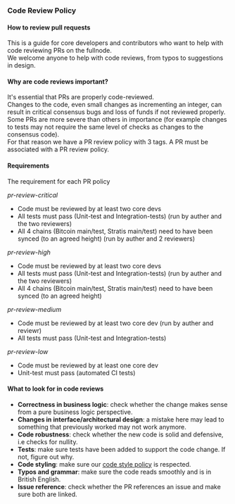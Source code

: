 ### Code Review Policy

#### How to review pull requests  

This is a guide for core developers and contributors who want to help with code reviewing PRs on the fullnode.  
We welcome anyone to help with code reviews, from typos to suggestions in design.   

#### Why are code reviews important?  
It's essential that PRs are properly code-reviewed.   
Changes to the code, even small changes as incrementing an integer, can result in critical consensus bugs and loss of funds if not reviewed properly.  
Some PRs are more severe than others in importance (for example changes to tests may not require the same level of checks as changes to the consensus code).  
For that reason we have a PR review policy with 3 tags. A PR must be associated with a PR review policy.

#### Requirements

The requirement for each PR policy

*pr-review-critical*
- Code must be reviewed by at least two core devs
- All tests must pass (Unit-test and Integration-tests) (run by auther and the two reviewers)
- All 4 chains (Bitcoin main/test, Stratis main/test) need to have been synced (to an agreed height) (run by auther and 2 reviewers)

*pr-review-high*
- Code must be reviewed by at least two core devs
- All tests must pass (Unit-test and Integration-tests) (run by auther and the two reviewers)
- All 4 chains (Bitcoin main/test, Stratis main/test) need to have been synced (to an agreed height)

*pr-review-medium*
- Code must be reviewed by at least two core dev (run by auther and reviewr)
- All tests must pass (Unit-test and Integration-tests) 

*pr-review-low*
- Code must be reviewed by at least one core dev
- Unit-test must pass (automated CI tests)


#### What to look for in code reviews

* **Correctness in business logic**: check whether the change makes sense from a pure business logic perspective.
* **Changes in interface/architectural design**: a mistake here may lead to something that previously worked may not work anymore.
* **Code robustness**: check whether the new code is solid and defensive, i.e checks for nullity.
* **Tests**: make sure tests have been added to support the code change. If not, figure out why.
* **Code styling**: make sure our [code style policy](https://github.com/stratisproject/StratisBitcoinFullNode/blob/master/Documentation/coding-style.md) is respected.
* **Typos and grammar**: make sure the code reads smoothly and is in British English. 
* **Issue reference**: check whether the PR references an issue and make sure both are linked.
